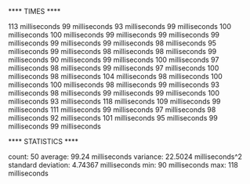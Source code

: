 **** TIMES ****

113 milliseconds
99 milliseconds
93 milliseconds
99 milliseconds
100 milliseconds
100 milliseconds
99 milliseconds
99 milliseconds
99 milliseconds
99 milliseconds
99 milliseconds
98 milliseconds
95 milliseconds
99 milliseconds
98 milliseconds
98 milliseconds
99 milliseconds
90 milliseconds
99 milliseconds
100 milliseconds
97 milliseconds
98 milliseconds
99 milliseconds
97 milliseconds
100 milliseconds
98 milliseconds
104 milliseconds
98 milliseconds
100 milliseconds
100 milliseconds
98 milliseconds
99 milliseconds
93 milliseconds
98 milliseconds
99 milliseconds
99 milliseconds
100 milliseconds
93 milliseconds
118 milliseconds
109 milliseconds
99 milliseconds
111 milliseconds
99 milliseconds
97 milliseconds
98 milliseconds
92 milliseconds
101 milliseconds
95 milliseconds
99 milliseconds
99 milliseconds

**** STATISTICS ****

count: 50
average: 99.24 milliseconds
variance: 22.5024 milliseconds^2
standard deviation: 4.74367 milliseconds
min: 90 milliseconds
max: 118 milliseconds
